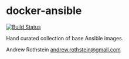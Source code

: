 docker-ansible
==============
[![Build Status](https://travis-ci.org/andrewrothstein/docker-ansible.svg?branch=master)](https://travis-ci.org/andrewrothstein/docker-ansible)

Hand curated collection of base Ansible images.

Andrew Rothstein <andrew.rothstein@gmail.com>
